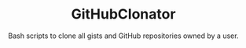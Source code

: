 <center>

GitHubClonator
==============
Bash scripts to clone all gists and GitHub repositories owned by a user.

</center>

